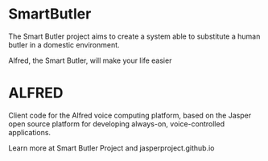 # SmartButler
 The Smart Butler project aims to create a system able to substitute a human butler in a domestic environment.
 
 Alfred, the Smart Butler, will make your life easier

# ALFRED
Client code for the Alfred voice computing platform, based on the Jasper open source platform for developing always-on, voice-controlled applications.

Learn more at Smart Butler Project and jasperproject.github.io
